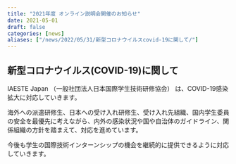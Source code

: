 ```yaml
---
title: "2021年度 オンライン説明会開催のお知らせ"
date: 2021-05-01
draft: false
categories: [news]
aliases: ["/news/2022/05/31/新型コロナウイルスcovid-19に関して/"]
---
```

## 新型コロナウイルス(COVID-19)に関して

IAESTE Japan （一般社団法人日本国際学生技術研修協会） は、COVID-19感染拡大に対応していきます。

海外への派遣研修生、日本への受け入れ研修生、受け入れ先組織、国内学生委員の安全を最優先に考えながら、内外の感染状況や国や自治体のガイドライン、関係組織の方針を踏まえて、対応を進めています。

今後も学生の国際技術インターンシップの機会を継続的に提供できるように対応していきます。
